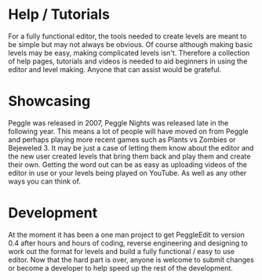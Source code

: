 # Help / Tutorials #
For a fully functional editor, the tools needed to create levels are meant to be simple but may not always be obvious. Of course although making basic levels may be easy, making complicated levels isn't. Therefore a collection of help pages, tutorials and videos is needed to aid beginners in using the editor and level making. Anyone that can assist would be grateful.

# Showcasing #
Peggle was released in 2007, Peggle Nights was released late in the following year. This means a lot of people will have moved on from Peggle and perhaps playing more recent games such as Plants vs Zombies or Bejeweled 3. It may be just a case of letting them know about the editor and the new user created levels that bring them back and play them and create their own. Getting the word out can be as easy as uploading videos of the editor in use or your levels being played on YouTube. As well as any other ways you can think of.

# Development #
At the moment it has been a one man project to get PeggleEdit to version 0.4 after hours and hours of coding, reverse engineering and designing to work out the format for levels and build a fully functional / easy to use editor. Now that the hard part is over, anyone is welcome to submit changes or become a developer to help speed up the rest of the development.